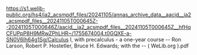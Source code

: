 https://s1.welib-public.org/hs4/ia2_acsmpdf_files/20241105/annas_archive_data__aacid__ia2_acsmpdf_files__20241105T000645Z--20241105T000646Z/aacid__ia2_acsmpdf_files__20241105T000645Z__hfHqCFUPpP8H9MRwZPhLHR~/1755674004.t0GQXE-a-SN0V6Ih64g1Sg/Calculus I, with precalculus - a one-year course -- Ron Larson, Robert P. Hostetler, Bruce H. Edwards; with the -- ( WeLib.org ).pdf

